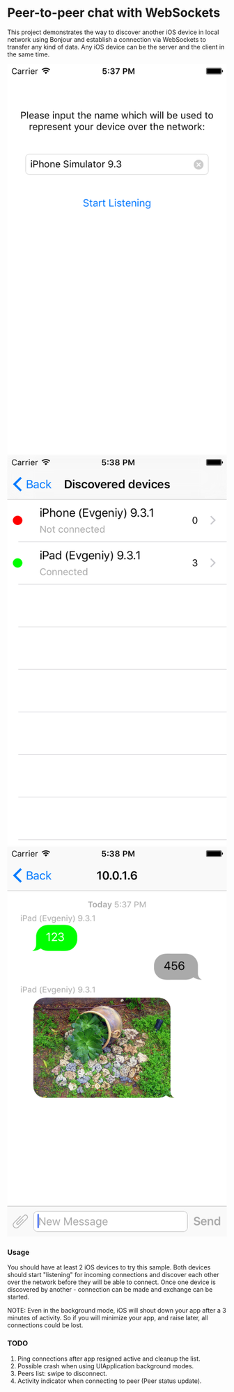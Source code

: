 # Peer-to-peer chat with WebSockets

This project demonstrates the way to discover another iOS device in local network using Bonjour and establish a connection via WebSockets to transfer any kind of data.
Any iOS device can be the server and the client in the same time.

![1](./ReadMe_Assets/1.png)
![2](./ReadMe_Assets/2.png)
![3](./ReadMe_Assets/3.png)

### Usage

You should have at least 2 iOS devices to try this sample. Both devices should start "listening" for incoming connections and discover each other over the network before they will be able to connect. Once one device is discovered by another - connection can be made and exchange can be started.

NOTE: Even in the background mode, iOS will shout down your app after a 3 minutes of activity. So if you will minimize your app, and raise later, all connections could be lost.

### TODO
1. Ping connections after app resigned active and cleanup the list.
2. Possible crash when using UIApplication background modes.
3. Peers list: swipe to disconnect.
4. Activity indicator when connecting to peer (Peer status update).

